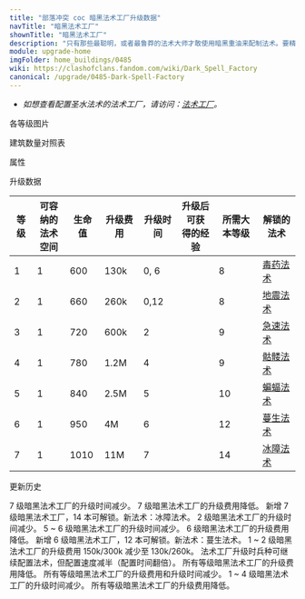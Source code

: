 ```yaml
---
title: "部落冲突 coc 暗黑法术工厂升级数据"
navTitle: "暗黑法术工厂"
shownTitle: "暗黑法术工厂"
description: "只有那些最聪明，或者最鲁莽的法术大师才敢使用暗黑重油来配制法术。要精通这些空间较小的暗黑法术需要敏锐的洞察力，不过这也能带来独一无二的战术优势。"
module: upgrade-home
imgFolder: home_buildings/0485
wiki: https://clashofclans.fandom.com/wiki/Dark_Spell_Factory
canonical: /upgrade/0485-Dark-Spell-Factory
---
```


- *如想查看配置圣水法术的法术工厂，请访问：[法术工厂](/upgrade/0484-Spell-Factory)。*

<UnitInfo :folder="$frontmatter.imgFolder" imgSrc="Dark_Spell_Factory7_hd.png" :imgAlt="$frontmatter.navTitle" :description="$frontmatter.description" :isSmallImg="true" />

<SmallTitle>各等级图片</SmallTitle>

<Panel>
    <UnitImgGroup title="闲置状态" :folder="$frontmatter.imgFolder">
        <UnitImg imgTitle="1 级" imgSrc="Dark_Spell_Factory1.png" />
        <UnitImg imgTitle="2 级" imgSrc="Dark_Spell_Factory2.png" />
        <UnitImg imgTitle="3 级" imgSrc="Dark_Spell_Factory3.png" />
        <UnitImg imgTitle="4 级" imgSrc="Dark_Spell_Factory4.png" />
        <UnitImg imgTitle="5 级" imgSrc="Dark_Spell_Factory5.png" />
        <UnitImg imgTitle="6 级" imgSrc="Dark_Spell_Factory6.png" />
        <UnitImg imgTitle="7 级" imgSrc="Dark_Spell_Factory7.png" />
    </UnitImgGroup>
    <UnitImgGroup title="法术配置中" :folder="$frontmatter.imgFolder">
        <UnitImg imgTitle="1 级" imgSrc="Dark_Spell_Factory1_Active.png" />
        <UnitImg imgTitle="2 级" imgSrc="Dark_Spell_Factory2_Active.png" />
        <UnitImg imgTitle="3 级" imgSrc="Dark_Spell_Factory3_Active.png" />
        <UnitImg imgTitle="4 级" imgSrc="Dark_Spell_Factory4_Active.png" />
        <UnitImg imgTitle="5 级" imgSrc="Dark_Spell_Factory5_Active.png" />
        <UnitImg imgTitle="6 级" imgSrc="Dark_Spell_Factory6_Active.png" />
        <UnitImg imgTitle="7 级" imgSrc="Dark_Spell_Factory7_Active.png" />
    </UnitImgGroup>
</Panel>

<SmallTitle>建筑数量对照表</SmallTitle>

<BuildingNum>
    <BuildingNumRow title="大本等级" num="1 - 7, 8 - 17" />
    <BuildingNumRow title="建筑数量" num="    0,      1" />
</BuildingNum>

<SmallTitle>属性</SmallTitle>

<UnitProperties>
    <UnitProperty pKey="占地面积" pValue="3×3" />
    <UnitProperty pKey="判定面积" pValue="2×2" :isJudgeSquare="true" />
</UnitProperties>

<SmallTitle>升级数据</SmallTitle>

<script setup>
const tableExtraInfo = [
    {
        "column": 3,
        "type": "cost",
        "gpClass": "building",
        "icon": "Elixir"
    },
    {
        "column": 4,
        "type": "time",
        "gpClass": "building"
    },
    {
        "column": 5,
        "type": "exp",
        "icon": "Exp"
    }
];
</script>

<UnitTable :tableExtraInfo="tableExtraInfo">

| 等级 | 可容纳的<br>法术空间 | 生命值 | 升级费用 | 升级时间 | 升级后可获<br>得的经验 | 所需大本等级 | 解锁的法术 |
| ---- |         ----       |   ---  |   ---   |   ---   |          ---          |     ---    |    ----    |
|   1  |          1         |   600  |  130k   |   0, 6  |                       |      8     |<a href="/upgrade/0180-Poison-Spell">毒药法术</a>|
|   2  |          1         |   660  |  260k   |   0,12  |                       |      8     |<a href="/upgrade/0181-Earthquake-Spell">地震法术</a>|
|   3  |          1         |   720  |  600k   |   2     |                       |      9     |<a href="/upgrade/0182-Haste-Spell">急速法术</a>|
|   4  |          1         |   780  |  1.2M   |   4     |                       |      9     |<a href="/upgrade/0183-Skeleton-Spell">骷髅法术</a>|
|   5  |          1         |   840  |  2.5M   |   5     |                       |     10     |<a href="/upgrade/0184-Bat-Spell">蝙蝠法术</a>|
|   6  |          1         |   950  |    4M   |   6     |                       |     12     |<a href="/upgrade/0185-Overgrowth-Spell">蔓生法术</a>|
|   7  |          1         |  1010  |   11M   |   7     |                       |     14     |<a href="/upgrade/0186-Ice-Block-Spell">冰障法术</a>|
</UnitTable>

<SmallTitle>更新历史</SmallTitle>

<Timeline>
    <TimelineItem date="2025/10/06">
        <TimelineRow>7 级暗黑法术工厂的升级时间减少。</TimelineRow>
        <TimelineRow>7 级暗黑法术工厂的升级费用降低。</TimelineRow>
    </TimelineItem>
    <TimelineItem date="2025/06/19">
        <TimelineRow>新增 7 级暗黑法术工厂，14 本可解锁。新法术：冰障法术。</TimelineRow>
    </TimelineItem>
    <TimelineItem date="2025/03/24">
        <TimelineRow>2 级暗黑法术工厂的升级时间减少。</TimelineRow>
    </TimelineItem>
    <TimelineItem date="2024/11/25">  
        <TimelineRow>5 ~ 6 级暗黑法术工厂的升级时间减少。</TimelineRow>
        <TimelineRow>6 级暗黑法术工厂的升级费用降低。</TimelineRow>
    </TimelineItem>
    <TimelineItem date="2024/02/27">
        <TimelineRow>新增 6 级暗黑法术工厂，12 本可解锁。新法术：蔓生法术。</TimelineRow>
    </TimelineItem>
    <TimelineItem date="2023/12/12">
        <TimelineRow>1 ~ 2 级暗黑法术工厂的升级费用 150k/300k 减少至 130k/260k。</TimelineRow>
    </TimelineItem>
    <TimelineItem date="2022/10/10">
        <TimelineRow>法术工厂升级时兵种可继续配置法术，但配置速度减半（配置时间翻倍）。</TimelineRow>
    </TimelineItem>
    <TimelineItem date="2021/12/09">
        <TimelineRow>所有等级暗黑法术工厂的升级费用降低。</TimelineRow>
    </TimelineItem>
    <TimelineItem date="2021/04/12">
        <TimelineRow>所有等级暗黑法术工厂的升级费用和升级时间减少。</TimelineRow>
    </TimelineItem> 
        <TimelineItem date="2019/04/02">
        <TimelineRow>1 ~ 4 级暗黑法术工厂的升级时间减少。</TimelineRow>
        <TimelineRow>所有等级暗黑法术工厂的升级费用降低。</TimelineRow>
    </TimelineItem>    
    <TimelineItem :historyBottom="true" />
</Timeline>